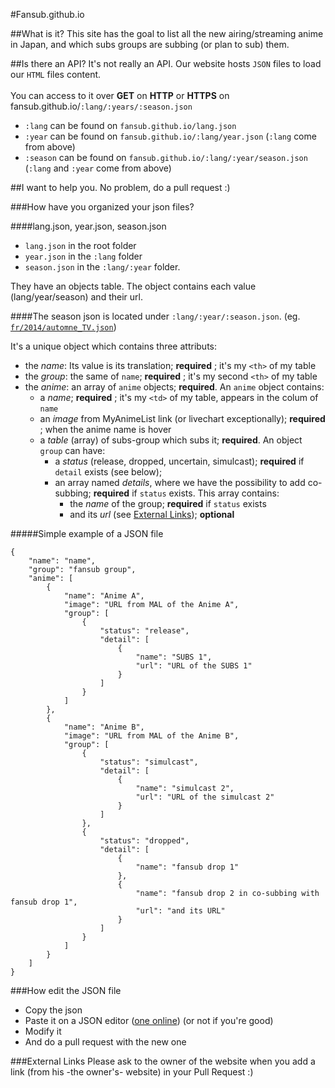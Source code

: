 #Fansub.github.io

##What is it?
This site has the goal to list all the new airing/streaming anime in Japan, and which subs groups are subbing (or plan to sub) them.

##Is there an API?
It's not really an API.
Our website hosts `JSON` files to load our `HTML` files content.
<br><br>
You can access to it over **GET** on **HTTP** or **HTTPS** on fansub.github.io/`:lang/:years/:season.json`
<br>
* `:lang` can be found on `fansub.github.io/lang.json`
* `:year` can be found on `fansub.github.io/:lang/year.json` (`:lang` come from above)
* `:season` can be found on `fansub.github.io/:lang/:year/season.json` (`:lang` and `:year` come from above)

##I want to help you.
No problem, do a pull request :)

###How have you organized your json files?

####lang.json, year.json, season.json
* `lang.json` in the root folder
* `year.json` in the `:lang` folder 
* `season.json` in the `:lang/:year` folder.

They have an objects table. The object contains each value (lang/year/season) and their url.

####The season json
is located under `:lang/:year/:season.json`. (eg. [`fr/2014/automne_TV.json`](fr/2014/automne_TV.json))

It's a unique object which contains three attributs: 
* the *name*: Its value is its translation; **required** ; it's my `<th>` of my table
* the *group*: the same of `name`; **required** ; it's my second `<th>` of my table
* the *anime*: an array of `anime` objects; **required**. An `anime` object contains:
	* a *name*; **required** ; it's my `<td>` of my table, appears in the colum of `name`
	* an *image* from MyAnimeList link (or livechart exceptionally); **required** ; when the anime name is hover
	* a *table* (array) of subs-group which subs it; **required**. An object `group` can have:
		* a *status* (release, dropped, uncertain, simulcast); **required** if `detail` exists (see below);
		* an array named *details*, where we have the possibility to add co-subbing; **required** if `status` exists. This array contains:
			* the *name* of the group; **required** if `status` exists
			* and its *url* (see [External Links](#external-links)); **optional**

#####Simple example of a JSON file
```
{
    "name": "name",
    "group": "fansub group",
    "anime": [
        {
            "name": "Anime A",
            "image": "URL from MAL of the Anime A",
            "group": [
                {
                    "status": "release",
                    "detail": [
                        {
                            "name": "SUBS 1",
                            "url": "URL of the SUBS 1"
                        }
                    ]
                }
            ]
        },
        {
            "name": "Anime B",
            "image": "URL from MAL of the Anime B",
            "group": [
                {
                    "status": "simulcast",
                    "detail": [
                        {
                            "name": "simulcast 2",
                            "url": "URL of the simulcast 2"
                        }
                    ]
                },
                {
                    "status": "dropped",
                    "detail": [
                        {
                            "name": "fansub drop 1"
                        },
                        {
                            "name": "fansub drop 2 in co-subbing with fansub drop 1",
                            "url": "and its URL"
                        }
                    ]
                }
            ]
        }
    ]
}
```

###How edit the JSON file
* Copy the json
* Paste it on a JSON editor ([one online](https://www.jsoneditoronline.org)) (or not if you're good)
* Modify it
* And do a pull request with the new one

###External Links
Please ask to the owner of the website when you add a link (from his -the owner's- website) in your Pull Request :)
